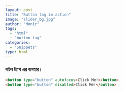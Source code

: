 ```yaml
---
layout: post
title: "Button tag in action"
image: "slider_bg.jpg"
author: "Monir"
tags:
  - "html"
  - "button tag"
categories:
  - "Snippets"
type: html  
---
```


### বাটন ট্যাগ এর ব্যবহার।

```html
<button type="button" autofocus>Click Me!</button>
<button type="button" disabled>Click Me!</button>
```
